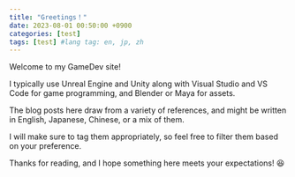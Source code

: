 ```yaml
---
title: "Greetings！"
date: 2023-08-01 00:50:00 +0900
categories: [test]
tags: [test] #lang tag: en, jp, zh
---
```


Welcome to my GameDev site!

I typically use Unreal Engine and Unity along with Visual Studio and VS Code for game programming, and Blender or Maya for assets.

The blog posts here draw from a variety of references, and might be written in English, Japanese, Chinese, or a mix of them.

I will make sure to tag them appropriately, so feel free to filter them based on your preference.

Thanks for reading, and I hope something here meets your expectations! :laughing:
